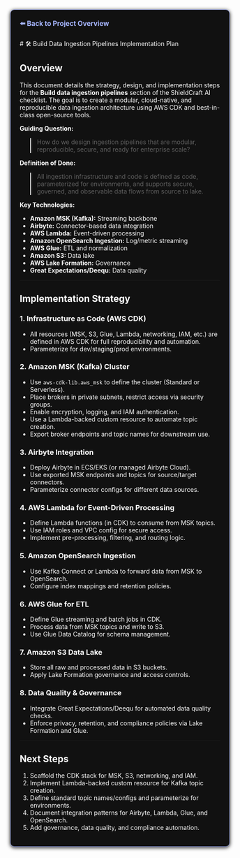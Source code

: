 <section style="border:1px solid #a5b4fc; border-radius:10px; margin:1.5em 0; box-shadow:0 2px 8px #222; padding:1.5em; background:#111; color:#fff;">
<div style="margin-bottom:1.5em;">
  <a href="../../../README.md" style="color:#a5b4fc; font-weight:bold; text-decoration:none; font-size:1.1em;">⬅️ Back to Project Overview</a>
</div>
# 🛠️ Build Data Ingestion Pipelines Implementation Plan

## Overview
This document details the strategy, design, and implementation steps for the **Build data ingestion pipelines** section of the ShieldCraft AI checklist. The goal is to create a modular, cloud-native, and reproducible data ingestion architecture using AWS CDK and best-in-class open-source tools.

**Guiding Question:**
> How do we design ingestion pipelines that are modular, reproducible, secure, and ready for enterprise scale?

**Definition of Done:**
> All ingestion infrastructure and code is defined as code, parameterized for environments, and supports secure, governed, and observable data flows from source to lake.

**Key Technologies:**

- **Amazon MSK (Kafka):** Streaming backbone
- **Airbyte:** Connector-based data integration
- **AWS Lambda:** Event-driven processing
- **Amazon OpenSearch Ingestion:** Log/metric streaming
- **AWS Glue:** ETL and normalization
- **Amazon S3:** Data lake
- **AWS Lake Formation:** Governance
- **Great Expectations/Deequ:** Data quality

---

## Implementation Strategy

### 1. Infrastructure as Code (AWS CDK)
- All resources (MSK, S3, Glue, Lambda, networking, IAM, etc.) are defined in AWS CDK for full reproducibility and automation.
- Parameterize for dev/staging/prod environments.

### 2. Amazon MSK (Kafka) Cluster
- Use `aws-cdk-lib.aws_msk` to define the cluster (Standard or Serverless).
- Place brokers in private subnets, restrict access via security groups.
- Enable encryption, logging, and IAM authentication.
- Use a Lambda-backed custom resource to automate topic creation.
- Export broker endpoints and topic names for downstream use.

### 3. Airbyte Integration
- Deploy Airbyte in ECS/EKS (or managed Airbyte Cloud).
- Use exported MSK endpoints and topics for source/target connectors.
- Parameterize connector configs for different data sources.

### 4. AWS Lambda for Event-Driven Processing
- Define Lambda functions (in CDK) to consume from MSK topics.
- Use IAM roles and VPC config for secure access.
- Implement pre-processing, filtering, and routing logic.

### 5. Amazon OpenSearch Ingestion
- Use Kafka Connect or Lambda to forward data from MSK to OpenSearch.
- Configure index mappings and retention policies.

### 6. AWS Glue for ETL
- Define Glue streaming and batch jobs in CDK.
- Process data from MSK topics and write to S3.
- Use Glue Data Catalog for schema management.

### 7. Amazon S3 Data Lake
- Store all raw and processed data in S3 buckets.
- Apply Lake Formation governance and access controls.

### 8. Data Quality & Governance
- Integrate Great Expectations/Deequ for automated data quality checks.
- Enforce privacy, retention, and compliance policies via Lake Formation and Glue.

---

## Next Steps

1. Scaffold the CDK stack for MSK, S3, networking, and IAM.
2. Implement Lambda-backed custom resource for Kafka topic creation.
3. Define standard topic names/configs and parameterize for environments.
4. Document integration patterns for Airbyte, Lambda, Glue, and OpenSearch.
5. Add governance, data quality, and compliance automation.
